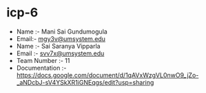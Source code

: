 # icp-6
- Name :- Mani Sai Gundumogula
- Email:- mgy3v@umsystem.edu
- Name :- Sai Saranya Vipparla 
- Email :-  svv7x@umsystem.edu
- Team Number :- 11 
- Documentation :- https://docs.google.com/document/d/1qAVxWzgVL0nwO9_jZo-_aNDcbJ-sV4YSkXR1iGNEqgs/edit?usp=sharing 
